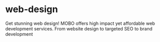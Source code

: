 # web-design
Get stunning web design! MOBO offers high impact yet affordable web development services. From website design to targeted SEO to brand development
